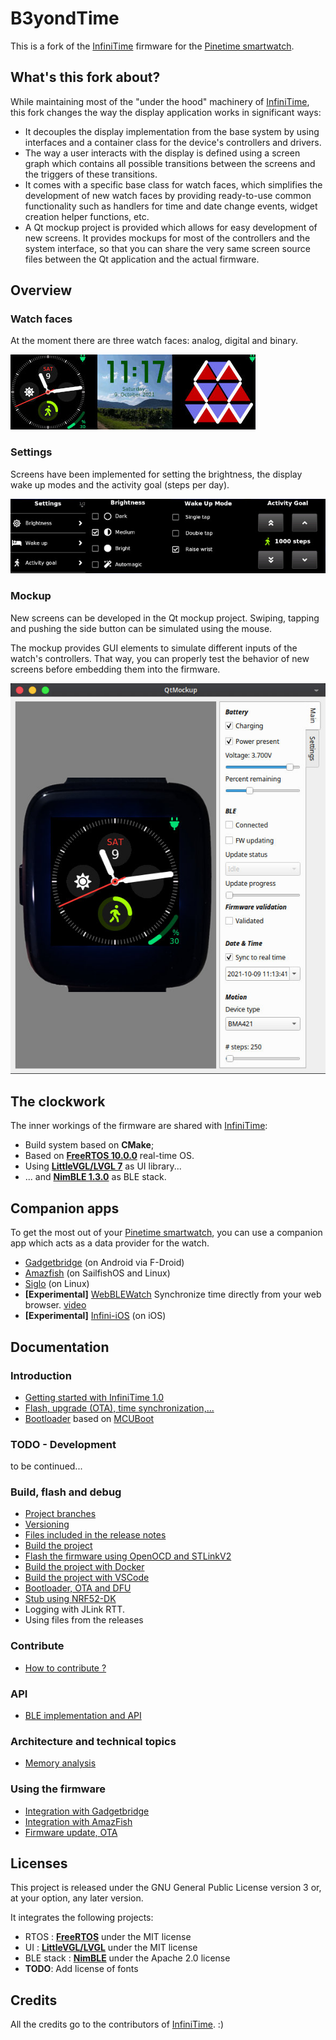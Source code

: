 # B3yondTime

This is a fork of the [InfiniTime](https://github.com/InfiniTimeOrg/InfiniTime) firmware for
the [Pinetime smartwatch](https://www.pine64.org/pinetime/).


## What's this fork about?

While maintaining most of the "under the hood" machinery of
[InfiniTime](https://github.com/InfiniTimeOrg/InfiniTime), this fork changes the way the display
application works in significant ways:

 - It decouples the display implementation from the base system by using interfaces and
   a container class for the device's controllers and drivers.
 - The way a user interacts with the display is defined using a screen graph which contains
   all possible transitions between the screens and the triggers of these transitions.
 - It comes with a specific base class for watch faces, which simplifies the development of
   new watch faces by providing ready-to-use common functionality such as handlers for time
   and date change events, widget creation helper functions, etc.
 - A Qt mockup project is provided which allows for easy development of new screens. It
   provides mockups for most of the controllers and the system interface, so that you can
   share the very same screen source files between the Qt application and the actual firmware.

## Overview

### Watch faces

At the moment there are three watch faces: analog, digital and binary.

![Watch faces](images/b3yondtime-v0.1/watchfaces.jpg "Watch faces")


### Settings

Screens have been implemented for setting the brightness, the display wake up modes and the
activity goal (steps per day).

![Settings](images/b3yondtime-v0.1/settings.jpg "Settings")

### Mockup

New screens can be developed in the Qt mockup project. Swiping, tapping and pushing the side
button can be simulated using the mouse.

The mockup provides GUI elements to simulate different inputs of the watch's controllers.
That way, you can properly test the behavior of new screens before embedding them into the
firmware.

![Mockup](images/b3yondtime-v0.1/mockup.jpg "Mockup")


## The clockwork

The inner workings of the firmware are shared with
[InfiniTime](https://github.com/InfiniTimeOrg/InfiniTime):

 - Build system based on **CMake**;
 - Based on **[FreeRTOS 10.0.0](https://freertos.org)** real-time OS.
 - Using **[LittleVGL/LVGL 7](https://lvgl.io/)** as UI library...
 - ... and **[NimBLE 1.3.0](https://github.com/apache/mynewt-nimble)** as BLE stack.


## Companion apps

To get the most out of your [Pinetime smartwatch](https://www.pine64.org/pinetime/), you can
use a companion app which acts as a data provider for the watch.

 - [Gadgetbridge](https://codeberg.org/Freeyourgadget/Gadgetbridge/) (on Android via F-Droid)
 - [Amazfish](https://openrepos.net/content/piggz/amazfish) (on SailfishOS and Linux)
 - [Siglo](https://github.com/alexr4535/siglo) (on Linux)
 - **[Experimental]** [WebBLEWatch](https://hubmartin.github.io/WebBLEWatch/) Synchronize time directly
   from your web browser. [video](https://youtu.be/IakiuhVDdrY)
 - **[Experimental]** [Infini-iOS](https://github.com/xan-m/Infini-iOS) (on iOS)


## Documentation

### Introduction

 - [Getting started with InfiniTime 1.0](doc/gettingStarted/gettingStarted-1.0.md)
 - [Flash, upgrade (OTA), time synchronization,...](doc/gettingStarted/ota-gadgetbridge-nrfconnect.md)
 - [Bootloader](https://github.com/JF002/pinetime-mcuboot-bootloader) based on
   [MCUBoot](https://www.mcuboot.com)

### TODO - Development

to be continued...

### Build, flash and debug

 - [Project branches](doc/branches.md)
 - [Versioning](doc/versioning.md)
 - [Files included in the release notes](doc/filesInReleaseNotes.md)
 - [Build the project](doc/buildAndProgram.md)
 - [Flash the firmware using OpenOCD and STLinkV2](doc/openOCD.md)
 - [Build the project with Docker](doc/buildWithDocker.md)
 - [Build the project with VSCode](doc/buildWithVScode.md)
 - [Bootloader, OTA and DFU](./bootloader/README.md)
 - [Stub using NRF52-DK](./doc/PinetimeStubWithNrf52DK.md)
 - Logging with JLink RTT.
 - Using files from the releases

### Contribute

 - [How to contribute ?](doc/contribute.md)

### API

 - [BLE implementation and API](./doc/ble.md)

### Architecture and technical topics

 - [Memory analysis](./doc/MemoryAnalysis.md)

### Using the firmware

 - [Integration with Gadgetbridge](doc/companionapps/Gadgetbridge.md)
 - [Integration with AmazFish](doc/companionapps/Amazfish.md)
 - [Firmware update, OTA](doc/companionapps/NrfconnectOTA.md)


## Licenses

This project is released under the GNU General Public License version 3 or, at your option, any later version.

It integrates the following projects:
 - RTOS : **[FreeRTOS](https://freertos.org)** under the MIT license
 - UI : **[LittleVGL/LVGL](https://lvgl.io/)** under the MIT license
 - BLE stack : **[NimBLE](https://github.com/apache/mynewt-nimble)** under the Apache 2.0 license
 - **TODO**: Add license of fonts


## Credits

All the credits go to the contributors of [InfiniTime](https://github.com/InfiniTimeOrg/InfiniTime). :)

